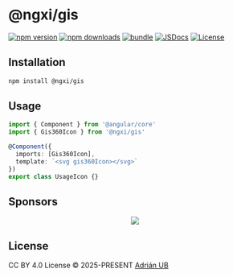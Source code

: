 # @ngxi/gis

[![npm version][npm-version-src]][npm-version-href]
[![npm downloads][npm-downloads-src]][npm-downloads-href]
[![bundle][bundle-src]][bundle-href]
[![JSDocs][jsdocs-src]][jsdocs-href]
[![License][license-src]][license-href]

## Installation

```sh
npm install @ngxi/gis
```

## Usage

```ts
import { Component } from '@angular/core'
import { Gis360Icon } from '@ngxi/gis'

@Component({
  imports: [Gis360Icon],
  template: `<svg gis360Icon></svg>`
})
export class UsageIcon {}
```

## Sponsors

<p align="center">
  <a href="https://cdn.jsdelivr.net/gh/adrian-ub/static/sponsors.svg">
    <img src='https://cdn.jsdelivr.net/gh/adrian-ub/static/sponsors.svg'/>
  </a>
</p>

## License

CC BY 4.0 License © 2025-PRESENT [Adrián UB](https://github.com/adrian-ub)

<!-- Badges -->

[npm-version-src]: https://img.shields.io/npm/v/@ngxi/gis?style=flat&colorA=080f12&colorB=1fa669
[npm-version-href]: https://npmjs.com/package/@ngxi/gis
[npm-downloads-src]: https://img.shields.io/npm/dm/@ngxi/gis?style=flat&colorA=080f12&colorB=1fa669
[npm-downloads-href]: https://npmjs.com/package/@ngxi/gis
[bundle-src]: https://img.shields.io/bundlephobia/minzip/@ngxi/gis?style=flat&colorA=080f12&colorB=1fa669&label=minzip
[bundle-href]: https://bundlephobia.com/result?p=@ngxi/gis
[license-src]: https://img.shields.io/npm/l/@ngxi/gis?style=flat&colorA=080f12&colorB=1fa669
[license-href]: https://github.com/adrian-ub/ngxi/blob/main/LICENSE
[jsdocs-src]: https://img.shields.io/badge/jsdocs-reference-080f12?style=flat&colorA=080f12&colorB=1fa669
[jsdocs-href]: https://www.jsdocs.io/package/@ngxi/gis
